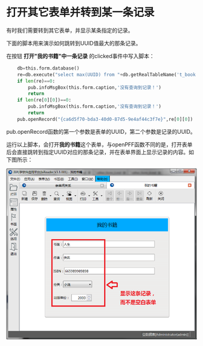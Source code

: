 # 打开其它表单并转到某一条记录

有时我们需要转到其它表单，并显示某条指定的记录。

下面的脚本用来演示如何跳转到UUID值最大的那条记录。

在按钮 **打开"我的书籍"中一条记录** 的clicked事件中写入脚本：

``` python
	db=this.form.database()
	re=db.execute("select max(UUID) from "+db.getRealTableName('t_book'))
	if len(re)==0:
		pub.infoMsgBox(this.form.caption,'没有查询到记录！')
		return
	if len(re[0][0])==0:
		pub.infoMsgBox(this.form.caption,'没有查询到记录！')
		return
	pub.openRecord("{ca6d5f70-bda3-40d0-87d5-9e4af44c3f7e}",re[0][0])
```

pub.openRecord函数的第一个参数是表单的UUID，第二个参数是记录的UUID。

运行以上脚本，会打开**我的书籍**这个表单，与openPFF函数不同的是，打开表单后会直接跳转到指定UUID对应的那条记录，并在表单界面上显示记录的内容。如下图所示：

![打开一条记录](other_10.png)


